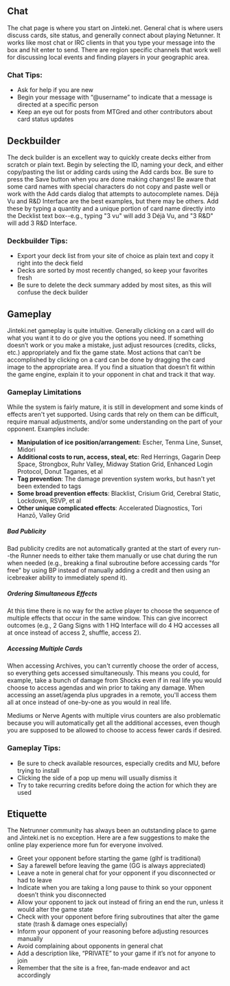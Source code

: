 ## Chat

The chat page is where you start on Jinteki.net. General chat is where users discuss cards, site status, and generally connect about playing Netunner. It works like most chat or IRC clients in that you type your message into the box and hit enter to send. There are region specific channels that work well for discussing local events and finding players in your geographic area.

### Chat Tips:
* Ask for help if you are new
* Begin your message with “@username” to indicate that a message is directed at a specific person
* Keep an eye out for posts from MTGred and other contributors about card status updates

## Deckbuilder

The deck builder is an excellent way to quickly create decks either from scratch or plain text. Begin by selecting the ID, naming your deck, and either copy/pasting the list or adding cards using the Add cards box. Be sure to press the Save button when you are done making changes! Be aware that some card names with special characters do not copy and paste well or work with the Add cards dialog that attempts to autocomplete names. Déjà Vu and R&D Interface are the best examples, but there may be others. Add these by typing a quantity and a unique portion of card name directly into the Decklist text box--e.g., typing "3 vu" will add 3 Déjà Vu, and "3 R&D" will add 3 R&D Interface.

### Deckbuilder Tips:
* Export your deck list from your site of choice as plain text and copy it right into the deck field
* Decks are sorted by most recently changed, so keep your favorites fresh
* Be sure to delete the deck summary added by most sites, as this will confuse the deck builder

## Gameplay

Jinteki.net gameplay is quite intuitive. Generally clicking on a card will do what you want it to do or give you the options you need. If something doesn’t work or you make a mistake, just adjust resources (credits, clicks, etc.) appropriately and fix the game state. Most actions that can’t be accomplished by clicking on a card can be done by dragging the card image to the appropriate area. If you find a situation that doesn’t fit within the game engine, explain it to your opponent in chat and track it that way.

### Gameplay Limitations

While the system is fairly mature, it is still in development and some kinds of effects aren't yet supported. Using cards that rely on them can be difficult, require manual adjustments, and/or some understanding on the part of your opponent. Examples include: 

* **Manipulation of ice position/arrangement:** Escher, Tenma Line, Sunset, Midori
* **Additional costs to run, access, steal, etc**: Red Herrings, Gagarin Deep Space, Strongbox, Ruhr Valley, Midway Station Grid, Enhanced Login Protocol, Donut Taganes, et al
* **Tag prevention**: The damage prevention system works, but hasn't yet been extended to tags
* **Some broad prevention effects**: Blacklist, Crisium Grid, Cerebral Static, Lockdown, RSVP, et al
* **Other unique complicated effects**: Accelerated Diagnostics, Tori Hanzō, Valley Grid

##### Bad Publicity
Bad publicity credits are not automatically granted at the start of every run--the Runner needs to either take them manually or use chat during the run when needed (e.g., breaking a final subroutine before accessing cards "for free" by using BP instead of manually adding a credit and then using an icebreaker ability to immediately spend it). 
##### Ordering Simultaneous Effects
At this time there is no way for the active player to choose the sequence of multiple effects that occur in the same window. This can give incorrect outcomes (e.g., 2 Gang Signs with 1 HQ Interface will do 4 HQ accesses all at once instead of access 2, shuffle, access 2). 
##### Accessing Multiple Cards
When accessing Archives, you can't currently choose the order of access, so everything gets accessed simultaneously. This means you could, for example, take a bunch of damage from Shocks even if in real life you would choose to access agendas and win prior to taking any damage. When accessing an asset/agenda plus upgrades in a remote, you'll access them all at once instead of one-by-one as you would in real life. 

Mediums or Nerve Agents with multiple virus counters are also problematic because you will automatically get all the additional accesses, even though you are supposed to be allowed to choose to access fewer cards if desired. 
### Gameplay Tips:

* Be sure to check available resources, especially credits and MU, before trying to install
* Clicking the side of a pop up menu will usually dismiss it
* Try to take recurring credits before doing the action for which they are used

## Etiquette

The Netrunner community has always been an outstanding place to game and Jinteki.net is no exception. Here are a few suggestions to make the online play experience more fun for everyone involved.

* Greet your opponent before starting the game (glhf is traditional)
* Say a farewell before leaving the game (GG is always appreciated)
* Leave a note in general chat for your opponent if you disconnected or had to leave
* Indicate when you are taking a long pause to think so your opponent doesn’t think you disconnected
* Allow your opponent to jack out instead of firing an end the run, unless it would alter the game state
* Check with your opponent before firing subroutines that alter the game state (trash & damage ones especially)
* Inform your opponent of your reasoning before adjusting resources manually
* Avoid complaining about opponents in general chat
* Add a description like, “PRIVATE” to your game if it’s not for anyone to join
* Remember that the site is a free, fan-made endeavor and act accordingly